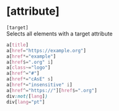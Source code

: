 # [attribute]

`[target]`  
Selects all elements with a target attribute

``` css
a[title]
a[href="https://example.org"]
a[href*="example"]
a[href$=".org" i]
a[class~="logo"]
a[href^="#"]
a[href*="cAsE" s]
a[href*="insensitive" i]
a[href^="https://"][href$=".org"]
div:not([lang])
div[lang="pt"]
```
